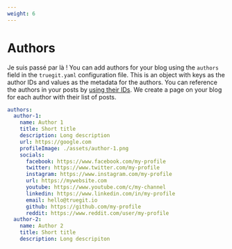 ```yaml
---
weight: 6
---
```


# Authors
Je suis passé par là !
You can add authors for your blog using the `authors` field in the `truegit.yaml` configuration file. This is an object with keys as the author IDs and values as the metadata for the authors. You can reference the authors in your posts by [using their IDs](/docs/post#authors). We create a page on your blog for each author with their list of posts.

```yaml
authors:
  author-1:
    name: Author 1
    title: Short title
    description: Long description
    url: https://google.com
    profileImage: ./assets/author-1.png
    socials:
      facebook: https://www.facebook.com/my-profile
      twitter: https://www.twitter.com/my-profile
      instagram: https://www.instagram.com/my-profile
      url: https://mywebsite.com
      youtube: https://www.youtube.com/c/my-channel
      linkedin: https://www.linkedin.com/in/my-profile
      email: hello@truegit.io
      github: https://github.com/my-profile
      reddit: https://www.reddit.com/user/my-profile
  author-2:
    name: Author 2
    title: Short title
    description: Long descripiton
```
